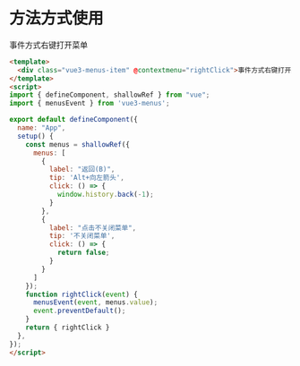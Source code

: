 # 方法方式使用

<div class="vue3-menus-item" @contextmenu="($event) => $menusEvent($event, menusOtions)">事件方式右键打开菜单</div>

<script>
import { defineComponent, shallowRef } from "vue";
import { base } from "@js/vue3-menus";

export default defineComponent({
  name: "App",
  setup() {
    const menusOtions = shallowRef({
      menus: base
    })
    return { menusOtions }
  },
});
</script>

```html
<template>
  <div class="vue3-menus-item" @contextmenu="rightClick">事件方式右键打开菜单</div>
</template>
<script>
import { defineComponent, shallowRef } from "vue";
import { menusEvent } from 'vue3-menus';

export default defineComponent({
  name: "App",
  setup() {
    const menus = shallowRef({
      menus: [
        {
          label: "返回(B)",
          tip: 'Alt+向左箭头',
          click: () => {
            window.history.back(-1);
          }
        },
        {
          label: "点击不关闭菜单",
          tip: '不关闭菜单',
          click: () => {
            return false;
          }
        }
      ]
    });
    function rightClick(event) {
      menusEvent(event, menus.value);
      event.preventDefault();
    }
    return { rightClick }
  },
});
</script>
```
